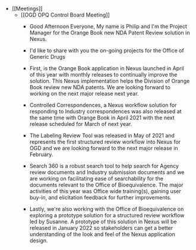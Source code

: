 - [[Meetings]]
	 - [[OGD OPQ Control Board Meeting]]
		 - Good Afternoon Everyone, My name is Philip and I'm the Project Manager for the Orange Book new NDA Patent Review solution in Nexus.

		 - I'd like to share with you the on-going projects for the Office of Generic Drugs

		 - First, is the Orange Book application in Nexus  launched in April of this year with monthly releases to continually improve the solution. This Nexus implementation helps the Division of Orange Book review new NDA patents. We are looking forward to working on the next major release next year.

		 - Controlled Correspondences, a Nexus workflow solution for responding to Industry correspondences was also released at the same time with Orange Book in April 2021 with the next release scheduled for March of next year.

		 - The Labeling Review Tool was released in May of 2021 and represents the first structured review workflow into Nexus for OGD and we are looking forward to the next major release in February. 

		 - Search 360 is a robust search tool to help search for Agency review documents and Industry submission documents and we are working on facilitating ease of searchability for the documents relevant to the Office of Bioequivalence. The major activities of this year was Office wide training(s), gaining user buy-in, and elicitation feedback for further improvements. 

		 - Lastly, we're also working with the Office of Bioequivalence on exploring a prototype solution for a structured review workflow led by Susanne. A prototype of this solution in Nexus will be released in January 2022 so stakeholders can get a better understanding of the look and feel of the Nexus application design.
